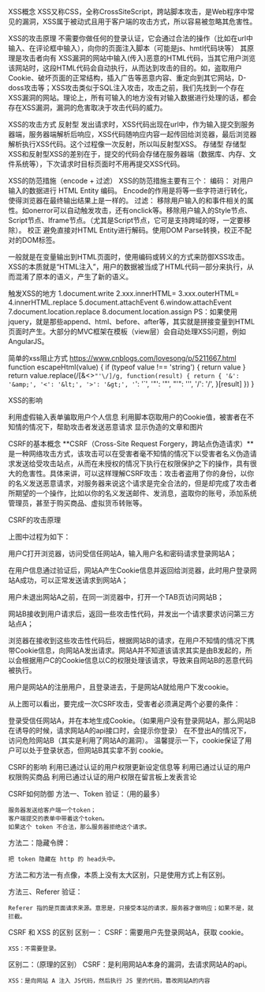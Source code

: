XSS概念
  XSS又称CSS，全称CrossSiteScript，跨站脚本攻击，是Web程序中常见的漏洞，XSS属于被动式且用于客户端的攻击方式，所以容易被忽略其危害性。

XSS的攻击原理
  不需要你做任何的登录认证，它会通过合法的操作（比如在url中输入、在评论框中输入），向你的页面注入脚本（可能是js、hmtl代码块等）
  其原理是攻击者向有 XSS漏洞的网站中输入(传入)恶意的HTML代码，当其它用户浏览该网站时，这段HTML代码会自动执行，从而达到攻击的目的。如，盗取用户 Cookie、破坏页面的正常结构，插入广告等恶意内容、重定向到其它网站，D-doss攻击等；XSS攻击类似于SQL注入攻击，攻击之前，我们先找到一个存在XSS漏洞的网站。理论上，所有可输入的地方没有对输入数据进行处理的话，都会存在XSS漏洞，漏洞的危害取决于攻击代码的威力。

XSS的攻击方式
反射型
  发出请求时，XSS代码出现在url中，作为输入提交到服务器端，服务器端解析后响应，XSS代码随响应内容一起传回给浏览器，最后浏览器解析执行XSS代码。这个过程像一次反射，所以叫反射型XSS。
存储型
  存储型XSS和反射型XSS的差别在于，提交的代码会存储在服务器端（数据库、内存、文件系统等），下次请求时目标页面时不用再提交XSS代码。

XSS的防范措施（encode + 过滤）
XSS的防范措施主要有三个：
 编码：
  对用户输入的数据进行 HTML Entity 编码。
  Encode的作用是将等一些字符进行转化，使得浏览器在最终输出结果上是一样的。
 过滤：
  移除用户输入的和事件相关的属性。如onerror可以自动触发攻击，还有onclick等。移除用户输入的Style节点、Script节点、Iframe节点。（尤其是Script节点，它可是支持跨域的呀，一定要移除）。
 校正
  避免直接对HTML Entity进行解码。使用DOM Parse转换，校正不配对的DOM标签。

  一般就是在变量输出到HTML页面时，使用编码或转义的方式来防御XSS攻击。XSS的本质就是“HTML注入”，用户的数据被当成了HTML代码一部分来执行，从而混淆了原本的语义，产生了新的语义。

触发XSS的地方
  1.document.write
  2.xxx.innerHTML=
  3.xxx.outerHTML=
  4.innerHTML.replace
  5.document.attachEvent
  6.window.attachEvent
  7.document.location.replace
  8.document.location.assign
  PS：如果使用jquery，就是那些append、html、before、after等，其实就是拼接变量到HTML页面时产生。大部分的MVC框架在模板（view层）会自动处理XSS问题，例如AngularJS。

  简单的xss阻止方式
  https://www.cnblogs.com/lovesong/p/5211667.html
  function escapeHtml(value) {
      if (typeof value !== 'string') {
        return value
      }
      return value.replace(/[&<>`"'\/]/g, function(result) {
        return {
          '&': '&amp;',
          '<': '&lt;',
          '>': '&gt;',
          '`': '&#x60;',
          '"': '&quot;',
          "'": '&#x27;',
          '/': '&#x2f;',
        }[result]
      })
    }

XSS的影响

  利用虚假输入表单骗取用户个人信息
  利用脚本窃取用户的Cookie值，被害者在不知情的情况下，帮助攻击者发送恶意请求
  显示伪造的文章和图片


CSRF的基本概念
  **CSRF（Cross-Site Request Forgery，跨站点伪造请求）**是一种网络攻击方式，该攻击可以在受害者毫不知情的情况下以受害者名义伪造请求发送给受攻击站点，从而在未授权的情况下执行在权限保护之下的操作，具有很大的危害性。具体来讲，可以这样理解CSRF攻击：攻击者盗用了你的身份，以你的名义发送恶意请求，对服务器来说这个请求是完全合法的，但是却完成了攻击者所期望的一个操作，比如以你的名义发送邮件、发消息，盗取你的账号，添加系统管理员，甚至于购买商品、虚拟货币转账等。

CSRF的攻击原理

上图中过程为如下：

  用户C打开浏览器，访问受信任网站A，输入用户名和密码请求登录网站A；

  在用户信息通过验证后，网站A产生Cookie信息并返回给浏览器，此时用户登录网站A成功，可以正常发送请求到网站A；

  用户未退出网站A之前，在同一浏览器中，打开一个TAB页访问网站B；

  网站B接收到用户请求后，返回一些攻击性代码，并发出一个请求要求访问第三方站点A；

  浏览器在接收到这些攻击性代码后，根据网站B的请求，在用户不知情的情况下携带Cookie信息，向网站A发出请求。网站A并不知道该请求其实是由B发起的，所以会根据用户C的Cookie信息以C的权限处理该请求，导致来自网站B的恶意代码被执行。

  用户是网站A的注册用户，且登录进去，于是网站A就给用户下发cookie。

  从上图可以看出，要完成一次CSRF攻击，受害者必须满足两个必要的条件：

  登录受信任网站A，并在本地生成Cookie。（如果用户没有登录网站A，那么网站B在诱导的时候，请求网站A的api接口时，会提示你登录）
  在不登出A的情况下，访问危险网站B（其实是利用了网站A的漏洞）。
  温馨提示一下，cookie保证了用户可以处于登录状态，但网站B其实拿不到 cookie。

CSRF的影响
  利用已通过认证的用户权限更新设定信息等
  利用已通过认证的用户权限购买商品
  利用已通过认证的用户权限在留言板上发表言论

CSRF如何防御
  方法一、Token 验证：（用的最多）

    服务器发送给客户端一个token；
    客户端提交的表单中带着这个token。
    如果这个 token 不合法，那么服务器拒绝这个请求。

  方法二：隐藏令牌：

    把 token 隐藏在 http 的 head头中。

  方法二和方法一有点像，本质上没有太大区别，只是使用方式上有区别。

  方法三、Referer 验证：

    Referer 指的是页面请求来源。意思是，只接受本站的请求，服务器才做响应；如果不是，就拦截。

CSRF 和 XSS 的区别
  区别一：
    CSRF：需要用户先登录网站A，获取 cookie。

    XSS：不需要登录。

  区别二：（原理的区别）
    CSRF：是利用网站A本身的漏洞，去请求网站A的api。

    XSS：是向网站 A 注入 JS代码，然后执行 JS 里的代码，篡改网站A的内容